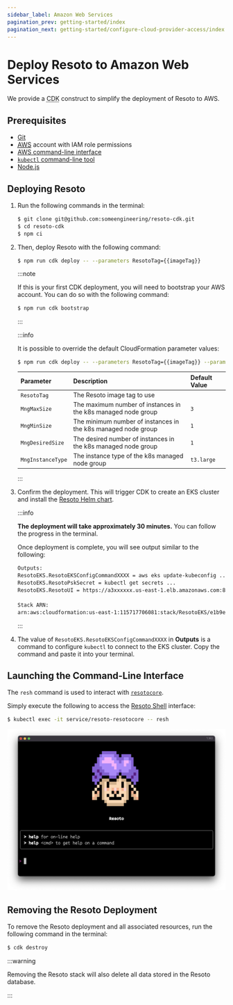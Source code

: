 ```yaml
---
sidebar_label: Amazon Web Services
pagination_prev: getting-started/index
pagination_next: getting-started/configure-cloud-provider-access/index
---
```


# Deploy Resoto to Amazon Web Services

We provide a <abbr title="Cloud Development Kit">CDK</abbr> construct to simplify the deployment of Resoto to AWS.

## Prerequisites

- [Git](https://git-scm.com)
- [<abbr title="Amazon Web Services">AWS</abbr>](https://aws.amazon.com) account with IAM role permissions
- [AWS command-line interface](https://aws.amazon.com/cli)
- [`kubectl` command-line tool](https://kubernetes.io/docs/reference/kubectl)
- [Node.js](https://nodejs.org)

## Deploying Resoto

1. Run the following commands in the terminal:

   ```bash
   $ git clone git@github.com:someengineering/resoto-cdk.git
   $ cd resoto-cdk
   $ npm ci
   ```

2. Then, deploy Resoto with the following command:

   ```bash
   $ npm run cdk deploy -- --parameters ResotoTag={{imageTag}}
   ```

   :::note

   If this is your first CDK deployment, you will need to bootstrap your AWS account. You can do so with the following command:

   ```bash
   $ npm run cdk bootstrap
   ```

   :::

   :::info

   It is possible to override the default CloudFormation parameter values:

   ```bash
   $ npm run cdk deploy -- --parameters ResotoTag={{imageTag}} --parameters MngInstanceType=t3.large
   ```

   | Parameter         | Description                                                   | Default Value     |
   | ----------------- | ------------------------------------------------------------- | ----------------- |
   | `ResotoTag`       | The Resoto image tag to use                                   | <LatestRelease /> |
   | `MngMaxSize`      | The maximum number of instances in the k8s managed node group | `3`               |
   | `MngMinSize`      | The minimum number of instances in the k8s managed node group | `1`               |
   | `MngDesiredSize`  | The desired number of instances in the k8s managed node group | `1`               |
   | `MngInstanceType` | The instance type of the k8s managed node group               | `t3.large`        |

   :::

3. Confirm the deployment. This will trigger CDK to create an EKS cluster and install the [Resoto Helm chart](https://github.com/someengineering/helm-charts).

   :::info

   **The deployment will take approximately 30 minutes.** You can follow the progress in the terminal.

   Once deployment is complete, you will see output similar to the following:

   ```bash
   Outputs:
   ResotoEKS.ResotoEKSConfigCommandXXXX = aws eks update-kubeconfig ...
   ResotoEKS.ResotoPskSecret = kubectl get secrets ...
   ResotoEKS.ResotoUI = https://a3xxxxxx.us-east-1.elb.amazonaws.com:8900

   Stack ARN:
   arn:aws:cloudformation:us-east-1:115717706081:stack/ResotoEKS/e1b9e6a0-d5f6-11eb-8498-0a374cd00e27e
   ```

   :::

4. The value of `ResotoEKS.ResotoEKSConfigCommandXXXX` in **Outputs** is a command to configure `kubectl` to connect to the EKS cluster. Copy the command and paste it into your terminal.

## Launching the Command-Line Interface

The `resh` command is used to interact with [`resotocore`](../../reference/components/core.md).

Simply execute the following to access the [Resoto Shell](../../reference/components/shell.md) interface:

```bash
$ kubectl exec -it service/resoto-resotocore -- resh
```

![Screenshot of Resoto Shell](./img/resoto-shell.png)

## Removing the Resoto Deployment

To remove the Resoto deployment and all associated resources, run the following command in the terminal:

```bash
$ cdk destroy
```

:::warning

Removing the Resoto stack will also delete all data stored in the Resoto database.

:::
